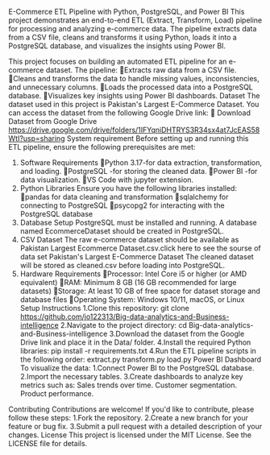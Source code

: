 E-Commerce ETL Pipeline with Python, PostgreSQL, and Power BI
This project demonstrates an end-to-end ETL (Extract, Transform, Load) pipeline for processing and analyzing e-commerce data. The pipeline extracts data from a CSV file, cleans and transforms it using Python, loads it into a PostgreSQL database, and visualizes the insights using Power BI.

This project focuses on building an automated ETL pipeline for an e-commerce dataset. The pipeline:
Extracts raw data from a CSV file.
Cleans and transforms the data to handle missing values, inconsistencies, and unnecessary columns.
Loads the processed data into a PostgreSQL database.
Visualizes key insights using Power BI dashboards.
Dataset
The dataset used in this project is Pakistan's Largest E-Commerce Dataset. You can access the dataset from the following Google Drive link:
📁 Download Dataset from Google Drive
https://drive.google.com/drive/folders/1IFYqniDHTRYS3R34sx4at7JcEAS58WtI?usp=sharing
System requirement
Before setting up and running this ETL pipeline, ensure the following prerequisites are met:
1. Software Requirements
Python 3.17-for data extraction, transformation, and loading.
PostgreSQL -for storing the cleaned data.
Power BI -for data visualization.
VS Code with jupyter extension.
2. Python Libraries
Ensure you have the following libraries installed:
pandas for data cleaning and transformation
sqlalchemy for connecting to PostgreSQL
psycopg2  for interacting with the PostgreSQL database
3. Database Setup
PostgreSQL must be installed and running.
A database named EcommerceDataset should be created in PostgreSQL.
4. CSV Dataset
The raw e-commerce dataset should be available as Pakistan Largest Ecommerce Dataset.csv.click here to see the sourse of data set Pakistan's Largest E-Commerce Dataset
The cleaned dataset will be stored as cleaned.csv before loading into PostgreSQL.
5. Hardware Requirements
Processor: Intel Core i5 or higher (or AMD equivalent)
RAM: Minimum 8 GB (16 GB recommended for large datasets)
Storage: At least 10 GB of free space for dataset storage and database files
Operating System: Windows 10/11, macOS, or Linux
Setup Instructions
1.Clone this repository:
git clone https://github.com/jo122313/Big-data-analytics-and-Business-intelligence
2.Navigate to the project directory:
cd Big-data-analytics-and-Business-intelligence
3.Download the dataset from the Google Drive link and place it in the Data/ folder.
4.Install the required Python libraries:
pip install -r requirements.txt
4.Run the ETL pipeline scripts in the following order:
 extract.py
 transform.py
 load.py
Power BI Dashboard
To visualize the data:
  1.Connect Power BI to the PostgreSQL database.
  2.Import the necessary tables.
  3.Create dashboards to analyze key metrics such as:
     Sales trends over time.
     Customer segmentation.
     Product performance.

Contributing
Contributions are welcome! If you'd like to contribute, please follow these steps:
  1.Fork the repository.
  2.Create a new branch for your feature or bug fix.
  3.Submit a pull request with a detailed description of your changes.
License
This project is licensed under the MIT License. See the LICENSE file for details.
